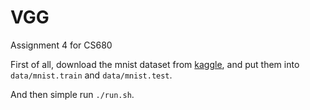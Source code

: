 # VGG
Assignment 4 for CS680

First of all, download the mnist dataset from [kaggle](https://www.kaggle.com/oddrationale/mnist-in-csv), and put them into `data/mnist.train` and `data/mnist.test`.

And then simple run `./run.sh`.

